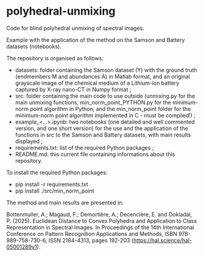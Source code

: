 # polyhedral-unmixing

Code for blind polyhedral unmixing of spectral images.

Example with the application of the method on the Samson and Battery datasets (notebooks).

The repository is organised as follows:
* datasets: folder containing the Samson dataset (Y) with the ground truth (endmembers M and abundances A) in Matlab format, and an original grayscale image of the chemical medium of a Lithium-ion battery captured by X-ray nano-CT in Numpy format ;
* src: folder containing the main code to use outside (unmixing.py for the main unmixing functions, min_norm_point_PYTHON.py for the minimum-norm point algorithm in Python, and the min_norm_point folder for the minimum-norm point algorithm implemented in C - must be compiled!) ;
* example_<...>.ipynb: two notebooks (one detailed and well commented version, and one short version) for the use and the application of the functions in src to the Samson and Battery datasets, with main results displayed ;
* requirements.txt: list of the required Python packages ;
* README.md: this current file containing informations about this repository.

To install the required Python packages:
* pip install -r requirements.txt
* pip install ./src/min_norm_point

The method and main results are presented in:

Bottenmuller, A.; Magaud, F.; Demortière, A.; Decencière, E. and Dokladal, P. (2025). Euclidean Distance to Convex Polyhedra and Application to Class Representation in Spectral Images. In Proceedings of the 14th International Conference on Pattern Recognition Applications and Methods, ISBN 978-989-758-730-6, ISSN 2184-4313, pages 192-203 (https://hal.science/hal-05001289v1).

